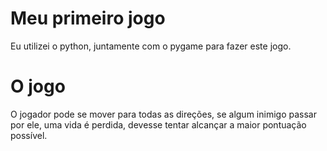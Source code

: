 # Meu primeiro jogo

Eu utilizei o python, juntamente com o pygame para fazer este jogo.

# O jogo

O jogador pode se mover para todas as direções, se algum inimigo passar por ele, uma vida é perdida, devesse tentar alcançar a maior pontuação possível.
